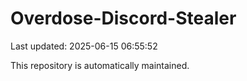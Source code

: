 # Overdose-Discord-Stealer

Last updated: 2025-06-15 06:55:52

This repository is automatically maintained.
